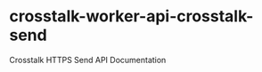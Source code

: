 crosstalk-worker-api-crosstalk-send
===================================

Crosstalk HTTPS Send API Documentation